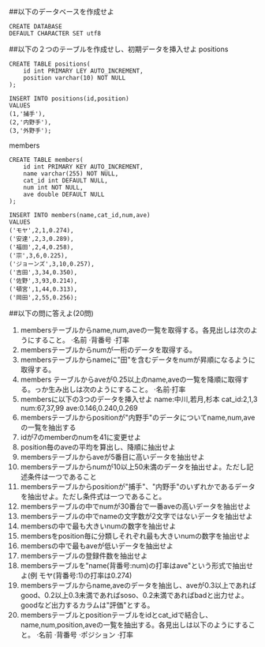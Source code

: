 ##以下のデータベースを作成せよ
```
CREATE DATABASE
DEFAULT CHARACTER SET utf8
```
##以下の２つのテーブルを作成せし、初期データを挿入せよ
positions
```
CREATE TABLE positions(
	id int PRIMARY LEY AUTO_INCREMENT,
	position varchar(10) NOT NULL
);

INSERT INTO positions(id,position)
VALUES
(1,'捕手'),
(2,'内野手'),
(3,'外野手');
```
members
```
CREATE TABLE members(
	id int PRIMARY KEY AUTO_INCREMENT,
	name varchar(255) NOT NULL,
	cat_id int DEFAULT NULL,
	num int NOT NULL,
	ave double DEFAULT NULL
);

INSERT INTO members(name,cat_id,num,ave)
VALUES
('モヤ',2,1,0.274),
('安達',2,3,0.289),
('福田',2,4,0.258),
('宗',3,6,0.225),
('ジョーンズ',3,10,0.257),
('吉田',3,34,0.350),
('佐野',3,93,0.214),
('頓宮',1,44,0.313),
('岡田',2,55,0.256);
```
##以下の問に答えよ(20問)
1. membersテーブルからname,num,aveの一覧を取得する。各見出しは次のようにすること。&nbsp;&middot;名前 &middot;背番号 &middot;打率
1. membersテーブルからnumが一桁のデータを取得する。
1. membersテーブルからnameに&#34;田&#34;を含むデータをnumが昇順になるように取得する。
1. members テーブルからaveが0.25以上のname,aveの一覧を降順に取得する。っか生み出しは次のようにすること。&nbsp;&middot;名前&middot;打率
1. membersに以下の3つのデータを挿入せよ
name&#58;中川,若月,杉本
cat&#095;id&#58;2,1,3
num&#58;67,37,99
ave&#58;0.146,0.240,0.269
1. membersテーブルからpositionが&#34;内野手&#34;のデータについてname,num,aveの一覧を抽出する
1. idが7のmemberのnumを41に変更せよ
1. position毎のaveの平均を算出し、降順に抽出せよ
1. membersテーブルからaveが5番目に高いデータを抽出せよ
1. membersテーブルからnumが10以上50未満のデータを抽出せよ。ただし記述条件は一つであること
1. membersテーブルからpositionが&#34;捕手&#34;、&#34;内野手&#34;のいずれかであるデータを抽出せよ。ただし条件式は一つであること。
1. membersテーブルの中でnumが30番台で一番aveの高いデータを抽出せよ
1. membersテーブルの中でnameの文字数が2文字ではないデータを抽出せよ
1. membersの中で最も大きいnumの数字を抽出せよ
1. membersをposition毎に分類しそれぞれ最も大きいnumの数字を抽出せよ
1. membersの中で最もaveが低いデータを抽出せよ
1. membersテーブルの登録件数を抽出せよ
1. membersテーブルを&#34;name&#040;背番号&#58;num&#041;の打率はave&#34;という形式で抽出せよ&#040;例 モヤ&#040;背番号&#58;1&#041;の打率は0.274&#041;
1. membersテーブルからname,aveのデータを抽出し、aveが0.3以上であればgood、0.2以上0.3未満であればsoso、0.2未満であればbadと出力せよ。goodなど出力するカラムは&#34;評価&#34;とする。
1. membersテーブルとpositionテーブルをidとcat&#095;idで結合し、name,num,position,aveの一覧を抽出する。各見出しは以下のようにすること。&nbsp;&middot;名前 &middot;背番号 &middot;ポジション &middot;打率

